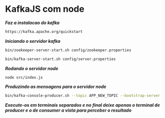 # KafkaJS com node

**_Faz a instalacao do kafka_**
```bash
https://kafka.apache.org/quickstart
```
**_Iniciando o servidor kafka_**

```bash
bin/zookeeper-server-start.sh config/zookeeper.properties
```
```bash
bin/kafka-server-start.sh config/server.properties
```
**_Rodando o servidor node_**
```bash
node src/index.js
```
**_Produzindo as mensagens para o servidor node_**
```bash
bin/kafka-console-producer.sh --topic APP_NEW_TOPIC --bootstrap-server localhost:9092
```
**_Execute-os em terminais separados e no final deixe apenas o terminal de producer e o de consumer a vista para perceber o resultado_**